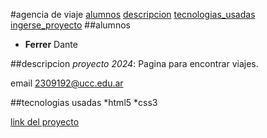 #agencia de viaje
[alumnos](#alumno)
[descripcion](#descipcion)
[tecnologias_usadas](#tecnologias_usadas)
[ingerse_proyecto](https://github.com/UCC-LabCompu2/proyecto2024-ferrer/blob/main/pagina/index.html)
##alumnos
* **Ferrer** Dante

##descripcion
*proyecto 2024*: Pagina para encontrar viajes.

email
2309192@ucc.edu.ar

##tecnologias usadas
*html5
*css3

[link del proyecto](https://github.com/UCC-LabCompu2/proyecto2024-ferrer/blob/main/pagina/index.html)
